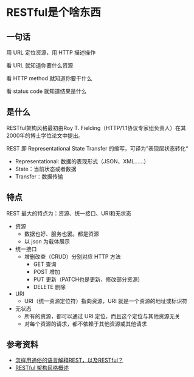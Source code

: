 # RESTful是个啥东西



## 一句话

用 URL 定位资源，用 HTTP 描述操作

看 URL 就知道你要什么资源

看 HTTP method 就知道你要干什么

看 status code 就知道结果是什么



## 是什么

RESTful架构风格最初由Roy T. Fielding（HTTP/1.1协议专家组负责人）在其2000年的博士学位论文中提出。

REST 即 Representational State Transfer 的缩写，可译为”表现层状态转化“

- Representational: 数据的表现形式（JSON、XML......）
- State：当前状态或者数据
- Transfer：数据传输

## 特点

REST 最大的特点为：资源、统一接口、URI和无状态

- 资源
  - 数据也好、服务也罢。都是资源
  - 以 json 为载体展示
- 统一接口
  - 增删改查（CRUD）分别对应 HTTP 方法
    - GET 查询
    - POST 增加
    - PUT 更新（PATCH也是更新，修改部分资源）
    - DELETE 删除
- URI
  -  URI（统一资源定位符）指向资源，URI 就是一个资源的地址或标识符
- 无状态
  - 所有的资源，都可以通过 URI 定位，而且这个定位与其他资源无关
  - 对每个资源的请求，都不依赖于其他资源或其他请求



## 参考资料

- [怎样用通俗的语言解释REST，以及RESTful？](https://www.zhihu.com/question/28557115)
- [RESTful 架构风格概述](https://blog.igevin.info/posts/restful-architecture-in-general/)
